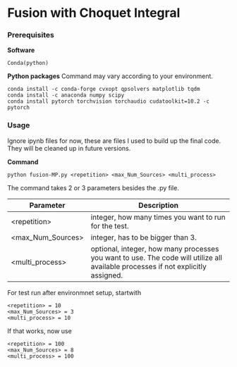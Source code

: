 # Fusion with Choquet Integral

### Prerequisites

**Software**

```
Conda(python)
```

**Python packages**
Command may vary according to your environment.
```
conda install -c conda-forge cvxopt qpsolvers matplotlib tqdm
conda install -c anaconda numpy scipy
conda install pytorch torchvision torchaudio cudatoolkit=10.2 -c pytorch
```

### Usage
Ignore ipynb files for now, these are files I used to build up the final code. They will be cleaned up in future versions.

**Command**
```
python fusion-MP.py <repetition> <max_Num_Sources> <multi_process>
```
<p>The command takes 2 or 3 parameters besides the .py file.</p>

| Parameter | Description |
|--- | --- |
| &lt;repetition> | integer, how many times you want to run for the test. |
| &lt;max_Num_Sources> | integer, has to be bigger than 3. |
| &lt;multi_process> | optional, integer, how many processes you want to use. The code will utilize all available processes if not explicitly assigned. |

For test run after environmnet setup, startwith
```
<repetition> = 10
<max_Num_Sources> = 3
<multi_process> = 10
```

If that works, now use
```
<repetition> = 100
<max_Num_Sources> = 8
<multi_process> = 100
```
